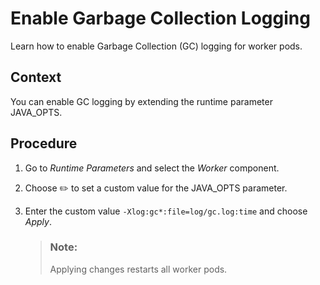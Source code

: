 <!-- loio52dba2095dda48c9bc8bc8ca989c51b4 -->

<link rel="stylesheet" type="text/css" href="css/sap-icons.css"/>

# Enable Garbage Collection Logging

Learn how to enable Garbage Collection \(GC\) logging for worker pods.



## Context

You can enable GC logging by extending the runtime parameter JAVA\_OPTS.



<a name="loio52dba2095dda48c9bc8bc8ca989c51b4__steps_arm_ypj_pcc"/>

## Procedure

1.  Go to *Runtime Parameters* and select the *Worker* component.

2.  Choose :pencil2: to set a custom value for the JAVA\_OPTS parameter.

3.  Enter the custom value `-Xlog:gc*:file=log/gc.log:time` and choose *Apply*.

    > ### Note:  
    > Applying changes restarts all worker pods.


